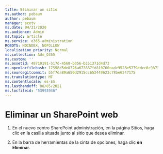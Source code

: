 ```yaml
---
title: Eliminar un sitio
ms.author: pebaum
author: pebaum
manager: scotv
ms.date: 04/21/2020
ms.audience: Admin
ms.topic: article
ms.service: o365-administration
ROBOTS: NOINDEX, NOFOLLOW
localization_priority: Normal
ms.collection: Adm_O365
ms.custom: ''
ms.assetid: 48710191-b17d-4560-b356-b351371d4d73
ms.openlocfilehash: 17558d5de8726a672887fd810760eade9528e5779edec0c98735df17d1e5ccc3
ms.sourcegitcommit: b5f7da89a650d2915dc652449623c78be6247175
ms.translationtype: MT
ms.contentlocale: es-ES
ms.lasthandoff: 08/05/2021
ms.locfileid: "53993946"
---
```

# <a name="delete-a-sharepoint-site"></a>Eliminar un SharePoint web

1. En el nuevo centro SharePoint administración, en la página Sitios, haga clic en la casilla situada junto al sitio que desea eliminar.
    
2. En la barra de herramientas de la cinta de opciones, haga clic **en Eliminar**.
    


